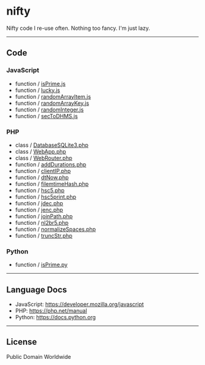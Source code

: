 # nifty

Nifty code I re-use often. Nothing too fancy. I'm just lazy.

---

## Code

### JavaScript

- function / [isPrime.js](javascript/function/isPrime.js)
- function / [lucky.js](javascript/function/lucky.js)
- function / [randomArrayItem.js](javascript/function/randomArrayItem.js)
- function / [randomArrayKey.js](javascript/function/randomArrayKey.js)
- function / [randomInteger.js](javascript/function/randomInteger.js)
- function / [secToDHMS.js](javascript/function/secToDHMS.js)

### PHP

- class / [DatabaseSQLite3.php](php/class/DatabaseSQLite3.php)
- class / [WebApp.php](php/class/WebApp.php)
- class / [WebRouter.php](php/class/WebRouter.php)
- function / [addDurations.php](php/function/addDurations.php)
- function / [clientIP.php](php/function/clientIP.php)
- function / [dtNow.php](php/function/dtNow.php)
- function / [filemtimeHash.php](php/function/filemtimeHash.php)
- function / [hsc5.php](php/function/hsc5.php)
- function / [hsc5print.php](php/function/hsc5print.php)
- function / [jdec.php](php/function/jdec.php)
- function / [jenc.php](php/function/jenc.php)
- function / [joinPath.php](php/function/joinPath.php)
- function / [nl2br5.php](php/function/nl2br5.php)
- function / [normalizeSpaces.php](php/function/normalizeSpaces.php)
- function / [truncStr.php](php/function/truncStr.php)

### Python

- function / [isPrime.py](python/function/isPrime.py)

---

## Language Docs

- JavaScript: <https://developer.mozilla.org/javascript>
- PHP: <https://php.net/manual>
- Python: <https://docs.python.org>

---

## License

Public Domain Worldwide
